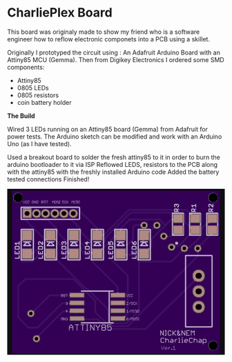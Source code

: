 # CharliePlex Board

This board was originaly made to show my friend who is a software engineer  how to reflow electronic  componets into a PCB using a skillet. 

Originally I prototyped the circuit using : An Adafruit Arduino Board with an Attiny85 MCU (Gemma). 
Then  from Digikey Electronics I ordered some SMD components: 
* Attiny85
*  0805 LEDs 
*  0805 resistors 
* coin battery holder  

**The Build**

Wired 3 LEDs running on an Attiny85 board (Gemma) from Adafruit for power tests. 
The Arduino sketch can be modified and work with an Arduino Uno (as I have tested).

Used a breakout board to solder the fresh attiny85 to it in order to burn the arduino bootloader to it via ISP
Reflowed LEDS, resistors to the PCB along with the attiny85 with the freshly installed Arduino code 
Added the battery tested connections
 Finished!
 

![pcb](./pcb.png)

